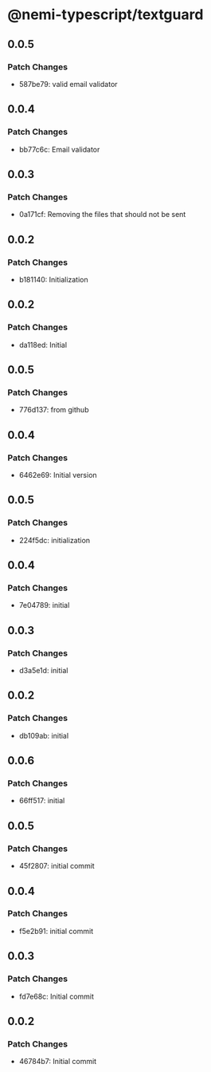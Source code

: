 # @nemi-typescript/textguard

## 0.0.5

### Patch Changes

- 587be79: valid email validator

## 0.0.4

### Patch Changes

- bb77c6c: Email validator

## 0.0.3

### Patch Changes

- 0a171cf: Removing the files that should not be sent

## 0.0.2

### Patch Changes

- b181140: Initialization

## 0.0.2

### Patch Changes

- da118ed: Initial

## 0.0.5

### Patch Changes

- 776d137: from github

## 0.0.4

### Patch Changes

- 6462e69: Initial version

## 0.0.5

### Patch Changes

- 224f5dc: initialization

## 0.0.4

### Patch Changes

- 7e04789: initial

## 0.0.3

### Patch Changes

- d3a5e1d: initial

## 0.0.2

### Patch Changes

- db109ab: initial

## 0.0.6

### Patch Changes

- 66ff517: initial

## 0.0.5

### Patch Changes

- 45f2807: initial commit

## 0.0.4

### Patch Changes

- f5e2b91: initial commit

## 0.0.3

### Patch Changes

- fd7e68c: Initial commit

## 0.0.2

### Patch Changes

- 46784b7: Initial commit
